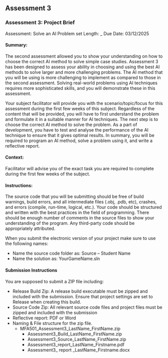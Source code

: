 ## Assessment 3
### Assessment 3: **Project Brief** 
Assessment: Solve an AI Problem set
Length: _
Due Date: 03/12/2025

#### Summary: 
The second assessment allowed you to show your understanding on how to choose the correct AI method to solve simple case studies. Assessment 3 has been designed to assess your ability in choosing and using the best AI methods to solve larger and more challenging problems. The AI method that you will be using is more challenging to implement as compared to those in the second assessment. Solving real-world problems using AI techniques requires more sophisticated skills, and you will demonstrate these in this assessment.

Your subject facilitator will provide you with the scenario/topic/focus for this assessment during the first few weeks of this subject. Regardless of the content that will be provided, you will have to first understand the problem and formulate it in a suitable manner for AI techniques. The next step is to choose the correct AI method to solve the problem. As a part of development, you have to test and analyse the performance of the AI technique to ensure that it gives optimal results. In summary, you will be required to program an AI method, solve a problem using it, and write a reflective report.

#### Context:
Facilitator will advise you of the exact task you are required to complete during the first few weeks of the subject.

#### Instructions:
The source code that you will be submitting should be free of build warnings, build errors, and all intermediate files (.obj, .pdb, etc), crashes, and errors (compile, run-time, logical, etc.). Your code should be structured and written with the best practices in the field of programming. There should
be enough number of comments in the source files to show your understanding of the program. Any third-party code should be appropriately attributed.

When you submit the electronic version of your project make sure to use the following names:
- Name the source code folder as: Source – Student Name
- Name the solution as: YourGameName.sln

#### Submission Instructions
You are supposed to submit a ZIP file including:
- Release Build Zip: A release build executable must be zipped and included with the submission. Ensure that project settings are set to Release when creating this build.
- Source Code Zip: All relevant source code files and project files must be zipped and included with the submission
- Reflective report: PDF or Word
- Naming & File structure for the zip file.
    - MFA501_Assessment3_LastName_FirstName.zip
        - Assessment3_Build_LastName_FirstName.zip
        - Assessment3_Source_LastName_FirstName.zip
        - Assessment3_report_LastName_Firstname.pdf
        - Assessment3_ report _LastName_Firstname.docx